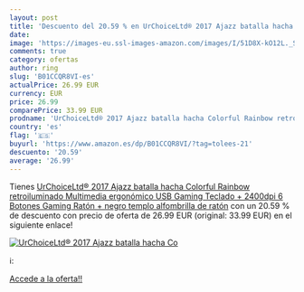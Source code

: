 ```yaml
---
layout: post
title: 'Descuento del 20.59 % en UrChoiceLtd® 2017 Ajazz batalla hacha Co'
date: 
image: 'https://images-eu.ssl-images-amazon.com/images/I/51D8X-kO12L._SL200_.jpg'
comments: true
category: ofertas
author: ring
slug: 'B01CCQR8VI-es'
actualPrice: 26.99 EUR
currency: EUR
price: 26.99
comparePrice: 33.99 EUR
prodname: 'UrChoiceLtd® 2017 Ajazz batalla hacha Colorful Rainbow retroiluminado Multimedia ergonómico USB Gaming Teclado + 2400dpi 6 Botones Gaming Ratón + negro templo alfombrilla de ratón'
country: 'es'
flag: '🇪🇸'
buyurl: 'https://www.amazon.es/dp/B01CCQR8VI/?tag=tolees-21'
descuento: '20.59'
average: '26.99'
---
```


Tienes [UrChoiceLtd® 2017 Ajazz batalla hacha Colorful Rainbow retroiluminado Multimedia ergonómico USB Gaming Teclado + 2400dpi 6 Botones Gaming Ratón + negro templo alfombrilla de ratón](https://www.amazon.es/dp/B01CCQR8VI/?tag=tolees-21) con un 20.59 % de descuento con precio de oferta de 26.99 EUR (original: 33.99 EUR) en el siguiente enlace!

[![UrChoiceLtd® 2017 Ajazz batalla hacha Co](https://images-eu.ssl-images-amazon.com/images/I/51D8X-kO12L._SL200_.jpg)](https://www.amazon.es/dp/B01CCQR8VI/?tag=tolees-21)

ℹ️:


[Accede a la oferta!!](https://www.amazon.es/dp/B01CCQR8VI/?tag=tolees-21)
